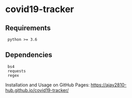 # covid19-tracker

## Requirements
```
 python >= 3.6
```

## Dependencies
```
 bs4
 requests
 regex
```

Installation and Usage on GitHub Pages:
https://ajay2810-hub.github.io/covid19-tracker/
